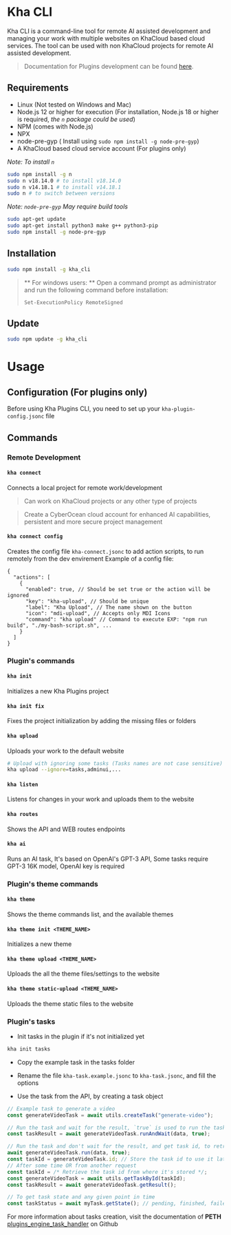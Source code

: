 # Kha CLI

Kha CLI is a command-line tool for remote AI assisted development and managing your work with multiple websites on KhaCloud based cloud services.
The tool can be used with non KhaCloud projects for remote AI assisted development.
> Documentation for Plugins development can be found [here](https://docs.cyberocean.tn/).

## Requirements

- Linux (Not tested on Windows and Mac)
- Node.js 12 or higher for execution (For installation, Node.js 18 or higher is required, *the `n` package could be used*)
- NPM (comes with Node.js)
- NPX
- node-pre-gyp ( Install using `sudo npm install -g node-pre-gyp`)
- A KhaCloud based cloud service account (For plugins only)

*Note: To install `n`*
```bash
sudo npm install -g n
sudo n v18.14.0 # to install v18.14.0
sudo n v14.18.1 # to install v14.18.1
sudo n # to switch between versions
```
*Note: `node-pre-gyp` May require build tools*
```bash
sudo apt-get update
sudo apt-get install python3 make g++ python3-pip
sudo npm install -g node-pre-gyp
```

## Installation

```bash
sudo npm install -g kha_cli
```

> ** For windows users: **
> Open a command prompt as administrator and run the following command before installation:
> ```bach
> Set-ExecutionPolicy RemoteSigned
> ```

## Update
  
```bash
sudo npm update -g kha_cli
```

# Usage

## Configuration (For plugins only)

Before using Kha Plugins CLI, you need to set up your `kha-plugin-config.jsonc` file

## Commands

### Remote Development

#### `kha connect`

Connects a local project for remote work/development
> Can work on KhaCloud projects or any other type of projects

> Create a CyberOcean cloud account for enhanced AI capabilities, persistent and more secure project management


#### `kha connect config`

Creates the config file `kha-connect.jsonc` to add action scripts, to run remotely from the dev envirement
Example of a config file:
```jsonc
{
  "actions": [
    {
      "enabled": true, // Should be set true or the action will be ignored
      "key": "kha-upload", // Should be unique
      "label": "Kha Upload", // The name shown on the button
      "icon": "mdi-upload", // Accepts only MDI Icons
      "command": "kha upload" // Command to execute EXP: "npm run build", "./my-bash-script.sh", ...
    }
  ]
}
```

### Plugin's commands

#### `kha init`

Initializes a new Kha Plugins project

#### `kha init fix`

Fixes the project initialization by adding the missing files or folders

#### `kha upload`

Uploads your work to the default website
```bash
# Upload with ignoring some tasks (Tasks names are not case sensitive)
kha upload --ignore=tasks,adminui,...
```

#### `kha listen`

Listens for changes in your work and uploads them to the website

#### `kha routes`

Shows the API and WEB routes endpoints

#### `kha ai`

Runs an AI task, It's based on OpenAI's GPT-3 API, Some tasks require GPT-3 16K model, OpenAI key is required

### Plugin's theme commands

#### `kha theme`

Shows the theme commands list, and the available themes

#### `kha theme init <THEME_NAME>`

Initializes a new theme

#### `kha theme upload <THEME_NAME>`

Uploads the all the theme files/settings to the website

#### `kha theme static-upload <THEME_NAME>`

Uploads the theme static files to the website

### Plugin's tasks

- Init tasks in the plugin if it's not initialized yet
```bash
kha init tasks
```

- Copy the example task in the tasks folder

- Rename the file `kha-task.example.jsonc` to `kha-task.jsonc`, and fill the options

- Use the task from the API, by creating a task object
```js
// Example task to generate a video
const generateVideoTask = await utils.createTask("generate-video");

// Run the task and wait for the result, `true` is used to run the task as admin, if `false` the task will be run as the current user
const taskResult = await generateVideoTask.runAndWait(data, true);

// Run the task and don't wait for the result, and get task id, to retrieve the result later
await generateVideoTask.run(data, true);
const taskId = generateVideoTask.id; // Store the task id to use it later to retrieve the result and the state
// After some time OR from another request
const taskId = /* Retrieve the task id from where it's stored */;
const generateVideoTask = await utils.getTaskById(taskId);
const taskResult = await generateVideoTask.getResult();

// To get task state and any given point in time
const taskStatus = await myTask.getState(); // pending, finished, failed
```

For more information about tasks creation, visit the documentation of **PETH** [plugins_engine_task_handler](https://github.com/kha-cloud/plugins_engine_task_handler) on Github